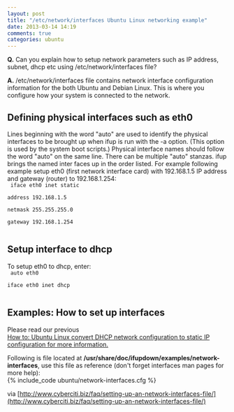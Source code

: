 ```yaml
---
layout: post
title: "/etc/network/interfaces Ubuntu Linux networking example"
date: 2013-03-14 14:19
comments: true
categories: ubuntu
---
```


**Q.** Can you explain how to setup network parameters such as IP address, subnet, dhcp etc using /etc/network/interfaces file?

**A.** /etc/network/interfaces file contains network interface configuration information for the both Ubuntu and Debian Linux. This is where you configure how your system is connected to the network.
<!--more-->

## Defining physical interfaces such as eth0
Lines beginning with the word "auto" are used to identify the physical interfaces to be brought up when ifup is run with the -a option. (This option is used by the system boot scripts.) Physical interface names should follow the word "auto" on the same line. There can be multiple "auto" stanzas. ifup brings the named inter faces up in the order listed. For example following example setup eth0 (first network interface card) with 192.168.1.5 IP address and gateway (router) to 192.168.1.254:  
<code>
iface eth0 inet static  
address 192.168.1.5  
netmask 255.255.255.0  
gateway 192.168.1.254  
</code>

## Setup interface to dhcp
To setup eth0 to dhcp, enter:  
<code>
auto eth0  
iface eth0 inet dhcp  
</code>

## Examples: How to set up interfaces
Please read our previous  
[How to: Ubuntu Linux convert DHCP network configuration to static IP configuration for more information.](http://www.cyberciti.biz/tips/howto-ubuntu-linux-convert-dhcp-network-configuration-to-static-ip-configuration.html)

Following is file located at **/usr/share/doc/ifupdown/examples/network-interfaces**, use this file as reference (don't forget interfaces man pages for more help):  
{% include_code ubuntu/network-interfaces.cfg %}

via [http://www.cyberciti.biz/faq/setting-up-an-network-interfaces-file/](http://www.cyberciti.biz/faq/setting-up-an-network-interfaces-file/)

